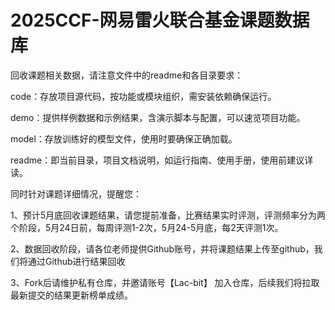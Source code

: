 # 2025CCF-网易雷火联合基金课题数据库

回收课题相关数据，请注意文件中的readme和各目录要求：

code：存放项目源代码，按功能或模块组织，需安装依赖确保运行。

demo：提供样例数据和示例结果，含演示脚本与配置，可以速览项目功能。

model：存放训练好的模型文件，使用时要确保正确加载。

readme：即当前目录，项目文档说明，如运行指南、使用手册，使用前建议详读。

同时针对课题详细情况，提醒您：​

1、预计5月底回收课题结果，请您提前准备，比赛结果实时评测，评测频率分为两个阶段，5月24日前，每周评测1-2次，5月24-5月底，每2天评测1次。

2、数据回收阶段，请各位老师提供Github账号，并将课题结果上传至github，我们将通过Github进行结果回收

3、Fork后请维护私有仓库，并邀请账号【Lac-bit】 加入仓库，后续我们将拉取最新提交的结果更新榜单成绩。
